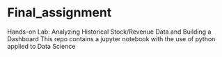 # Final_assignment
Hands-on Lab: Analyzing Historical Stock/Revenue Data and Building a Dashboard
This repo contains a jupyter notebook with the use of python applied to Data Science
